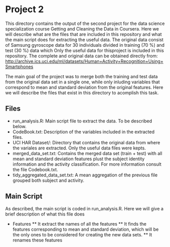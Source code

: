 # Project 2

This directory contains the output of the second project for the data science specialization course Getting and Cleaning the Data
in Coursera. Here we will describe what are the files that are included in this repository and what the main script does for
extracting the useful data.
The original data consist of Samsung gyroscope data for 30 individuals divided in training (70 %) and test (30 %) data which
Only the useful data for thisproject is included in this repository. The complete and original data can be obtained directly from:
http://archive.ics.uci.edu/ml/datasets/Human+Activity+Recognition+Using+Smartphones

The main goal of the project was to merge both the training and test data from the original data set in a single one, while only
inluding variables that correspond to mean and standard deviation from the original features. Here we will describe the files that
exist in this directory to acomplish this task.

## Files
* run_analysis.R: Main script file to extract the data. To be described below.
* CodeBook.txt: Description of the variables included in the extracted files.
* UCI HAR Dataset/: Directory that contains the original data from where the variales are extracted. Only the useful data files were kepts.
* merged_data_set.txt: Contains the merged data set (train + test) with all mean and standard deviation features plust the subject identity
information and the activity classification. For more information consult the file Codebook.txt.
* tidy_aggregated_data_set.txt: A mean aggregation of the previous file grouped both subject and activity.

## Main Script

As described, the main script is coded in run_analysis.R. Here we will give a brief description of what this file does

* Features
** It extract the names of all the features
** It finds the features corresponding to mean and standard deviation, which will be the only ones to be considered for creating the new data sets.
** It renames these features


